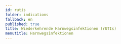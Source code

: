 ```yaml
---
id: rutis
folder: indications
fallback: en
published: true
title: Wiederkehrende Harnwegsinfektionen (rUTIs)
menutitle: Harnwegsinfektionen
---
```

